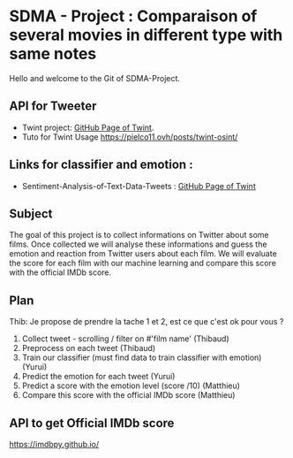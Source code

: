 # SDMA - Project : Comparaison of several movies in different type with same notes
Hello and welcome to the Git of SDMA-Project. 

## API for Tweeter

- Twint project: [GitHub Page of Twint](https://github.com/twintproject/twint).
- Tuto for Twint Usage https://pielco11.ovh/posts/twint-osint/

## Links for classifier and emotion : 
- Sentiment-Analysis-of-Text-Data-Tweets : [GitHub Page of Twint](https://github.com/ajayshewale/Sentiment-Analysis-of-Text-Data-Tweets-)

## Subject 

The goal of this project is to collect informations on Twitter about some films. Once collected we will analyse these informations and guess the emotion and reaction from Twitter users about each film. We will evaluate the score for each film with our machine learning and compare this score with the official IMDb score.


## Plan
Thib: Je propose de prendre la tache 1 et 2, est ce que c'est ok pour vous ? 

1. Collect tweet - scrolling / filter on #'film name' (Thibaud)
2. Preprocess on each tweet (Thibaud)
3. Train our classifier (must find data to train classifier with emotion) (Yurui)
4. Predict the emotion for each tweet (Yurui)
5. Predict a score with the emotion level (score /10) (Matthieu)
6. Compare this score with the official IMDb score (Matthieu)


## API to get Official IMDb score
https://imdbpy.github.io/

